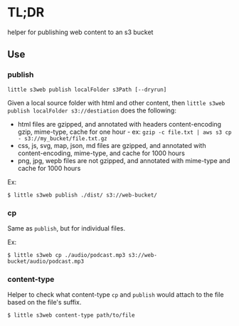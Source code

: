 # TL;DR

helper for publishing web content to an s3 bucket

## Use

### publish

```
little s3web publish localFolder s3Path [--dryrun]
```

Given a local source folder with html and other content, then `little s3web publish localFolder s3://destiation` does the following:
* html files are gzipped, and annotated with headers content-encoding gzip, mime-type, cache for one hour - ex: `gzip -c file.txt | aws s3 cp - s3://my_bucket/file.txt.gz`
* css, js, svg, map, json, md files are gzipped, and annotated with content-encoding, mime-type, and cache for 1000 hours
* png, jpg, wepb files are not gzipped, and annotated with mime-type and cache for 1000 hours

Ex:
```
$ little s3web publish ./dist/ s3://web-bucket/
```

### cp

Same as `publish`, but for individual files.

Ex:
```
$ little s3web cp ./audio/podcast.mp3 s3://web-bucket/audio/podcast.mp3
```

### content-type

Helper to check what content-type `cp` and `publish` would attach to the file based on the file's suffix.

```
$ little s3web content-type path/to/file
```
